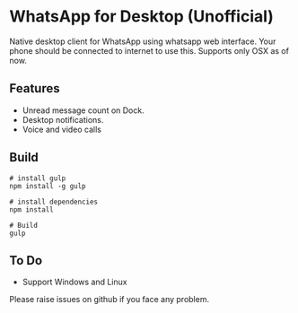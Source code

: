 # WhatsApp for Desktop (Unofficial)

Native desktop client for WhatsApp using whatsapp web interface. Your phone should be connected to internet to use this. 
Supports only OSX as of now. 


## Features

* Unread message count on Dock.
* Desktop notifications.
* Voice and video calls

## Build


    # install gulp
    npm install -g gulp

    # install dependencies
    npm install
    
    # Build
    gulp
    
## To Do

* Support Windows and Linux

Please raise issues on github if you face any problem.
